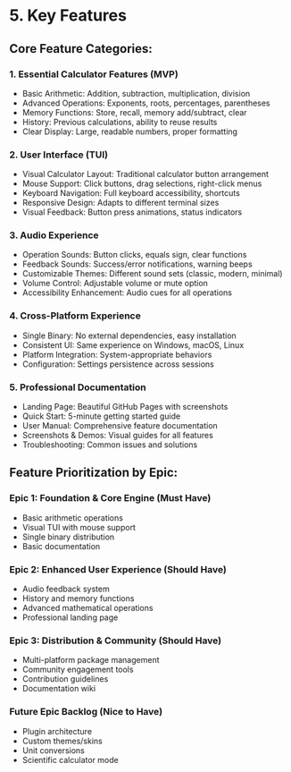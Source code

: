 # 5. Key Features

## Core Feature Categories:

### 1. Essential Calculator Features (MVP)
- Basic Arithmetic: Addition, subtraction, multiplication, division
- Advanced Operations: Exponents, roots, percentages, parentheses
- Memory Functions: Store, recall, memory add/subtract, clear
- History: Previous calculations, ability to reuse results
- Clear Display: Large, readable numbers, proper formatting

### 2. User Interface (TUI)
- Visual Calculator Layout: Traditional calculator button arrangement
- Mouse Support: Click buttons, drag selections, right-click menus
- Keyboard Navigation: Full keyboard accessibility, shortcuts
- Responsive Design: Adapts to different terminal sizes
- Visual Feedback: Button press animations, status indicators

### 3. Audio Experience
- Operation Sounds: Button clicks, equals sign, clear functions
- Feedback Sounds: Success/error notifications, warning beeps
- Customizable Themes: Different sound sets (classic, modern, minimal)
- Volume Control: Adjustable volume or mute option
- Accessibility Enhancement: Audio cues for all operations

### 4. Cross-Platform Experience
- Single Binary: No external dependencies, easy installation
- Consistent UI: Same experience on Windows, macOS, Linux
- Platform Integration: System-appropriate behaviors
- Configuration: Settings persistence across sessions

### 5. Professional Documentation
- Landing Page: Beautiful GitHub Pages with screenshots
- Quick Start: 5-minute getting started guide
- User Manual: Comprehensive feature documentation
- Screenshots & Demos: Visual guides for all features
- Troubleshooting: Common issues and solutions

## Feature Prioritization by Epic:

### Epic 1: Foundation & Core Engine (Must Have)
- Basic arithmetic operations
- Visual TUI with mouse support
- Single binary distribution
- Basic documentation

### Epic 2: Enhanced User Experience (Should Have)
- Audio feedback system
- History and memory functions
- Advanced mathematical operations
- Professional landing page

### Epic 3: Distribution & Community (Should Have)
- Multi-platform package management
- Community engagement tools
- Contribution guidelines
- Documentation wiki

### Future Epic Backlog (Nice to Have)
- Plugin architecture
- Custom themes/skins
- Unit conversions
- Scientific calculator mode
